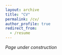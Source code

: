 ```yaml
---
layout: archive
title: "CV"
permalink: /cv/
author_profile: true
redirect_from:
  - /resume
---
```


<i> Page under construction </i>